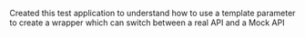 Created this test application to understand how to use a template parameter to create a wrapper which can switch between a real API and a Mock API

